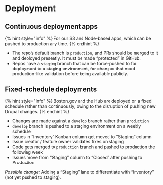 # Deployment

## Continuous deployment apps

{% hint style="info" %}
For our S3 and Node-based apps, which can be pushed to production any time.
{% endhint %}

* The repo’s default branch is `production`, and PRs should be merged to it and deployed presently. It must be made “protected” in GitHub.
* Repos have a `staging` branch that can be force-pushed to for deployment to a staging environment, for changes that need production-like validation before being available publicly.

## Fixed-schedule deployments

{% hint style="info" %}
Boston.gov and the Hub are deployed on a fixed schedule rather than continuously, owing to the disruption of pushing new Drupal changes.
{% endhint %}

* Changes are made against a `develop` branch rather than `production`
* `develop` branch is pushed to a staging environment on a weekly schedule
* Issues in “Inventory” Kanban column get moved to “Staging” column
* Issue creator / feature owner validates fixes on staging
* Code gets merged to `production` branch and pushed to production the following week
* Issues move from “Staging” column to “Closed” after pushing to Production

_Possible change:_ Adding a “Staging” lane to differentiate with “Inventory” \(not yet pushed to staging\).

